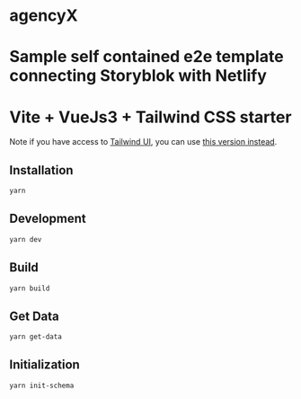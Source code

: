 # agencyX
# Sample self contained e2e template connecting Storyblok with Netlify
# Vite + VueJs3 + Tailwind CSS starter

Note if you have access to [Tailwind UI](https://tailwindui.com), you can use [this version instead](https://github.com/posva/vite-tailwind-starter/tree/tailwind-ui).

## Installation

```sh
yarn
```

## Development

```sh
yarn dev
```

## Build

```sh
yarn build
```

## Get Data

```sh
yarn get-data
```

## Initialization

```sh
yarn init-schema
```
